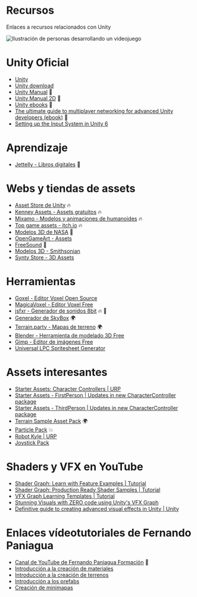 # Recursos
Enlaces a recursos relacionados con Unity

![Ilustración de personas desarrollando un videojuego](https://fpaniaguaunity.github.io/portada-recursos.webp)
# Unity Oficial
* [Unity](https://unity.com/)
* [Unity download](https://unity.com/download)
* [Unity Manual](https://docs.unity3d.com/Manual/) :closed_book: 
* [Unity Manual 2D](https://docs.unity3d.com/Manual/Unity2D.html) :closed_book:  
* [Unity ebooks](https://unity.com/es/resources?filters=e-book) :closed_book:
* [The ultimate guide to multiplayer networking for advanced Unity developers (ebook)](https://unity.com/es/resources/ultimate-guide-advanced-multiplayer-networking) :closed_book:
* [Setting up the Input System in Unity 6](https://learn.unity.com/tutorial/setting-up-the-input-system-u6)

# Aprendizaje
* [Jettelly - Libros digitales](https://jettelly.com/t/engine/unity) :closed_book:

# Webs y tiendas de assets
* [Asset Store de Unity](https://assetstore.unity.com/) :fire: 
* [Kenney Assets - Assets gratuitos](https://kenney.nl/assets) :fire: 
* [Mixamo - Modelos y animaciones de humanoides](https://www.mixamo.com/) :fire: 
* [Top game assets - itch.io](https://itch.io/game-assets) :fire: 
* [Modelos 3D de NASA](https://nasa3d.arc.nasa.gov/models) :stars:
* [OpenGameArt - Assets](https://opengameart.org/)
* [FreeSound](https://freesound.org/) :loudspeaker:
* [Modelos 3D - Smithsonian](https://3d.si.edu/)
* [Synty Store - 3D Assets](https://syntystore.com/)

# Herramientas
* [Goxel - Editor Voxel Open Source](https://goxel.xyz/)
* [MagicaVoxel - Editor Voxel Free](https://ephtracy.github.io/)
* [jsfxr - Generador de sonidos 8bit](https://sfxr.me/) :fire: :loudspeaker:
* [Generador de SkyBox](https://tools.wwwtyro.net/space-3d/index.html) :earth_africa:
* [Terrain.party - Mapas de terreno](https://terrain.party/) :earth_africa:
* [Blender - Herramienta de modelado 3D Free](https://www.blender.org/)
* [Gimp - Editor de imágenes Free](https://www.gimp.org/)
* [Universal LPC Spritesheet Generator](https://liberatedpixelcup.github.io/Universal-LPC-Spritesheet-Character-Generator)

# Assets interesantes
* [Starter Assets: Character Controllers | URP](https://assetstore.unity.com/packages/essentials/starter-assets-firstperson-updates-in-new-charactercontroller-pa-196525)
* [Starter Assets - FirstPerson | Updates in new CharacterController package](https://assetstore.unity.com/packages/essentials/starter-assets-firstperson-updates-in-new-charactercontroller-pa-196525)
* [Starter Assets - ThirdPerson | Updates in new CharacterController package](https://assetstore.unity.com/packages/essentials/starter-assets-thirdperson-updates-in-new-charactercontroller-pa-196526)
* [Terrain Sample Asset Pack](https://assetstore.unity.com/packages/3d/environments/landscapes/terrain-sample-asset-pack-145808) :earth_africa:
* [Particle Pack](https://assetstore.unity.com/packages/vfx/particles/particle-pack-127325) :boom:
* [Robot Kyle | URP](https://assetstore.unity.com/packages/3d/characters/robots/robot-kyle-urp-4696)
* [Joystick Pack](https://assetstore.unity.com/packages/tools/input-management/joystick-pack-107631)

# Shaders y VFX en YouTube
* [Shader Graph: Learn with Feature Examples | Tutorial](https://youtu.be/7Rqrk8hMooU)
* [Shader Graph: Production Ready Shader Samples | Tutorial](https://youtu.be/iV79HBv6co4)
* [VFX Graph Learning Templates | Tutorial](https://youtu.be/DKVdg8DsIVY)
* [Stunning Visuals with ZERO code using Unity's VFX Graph](https://www.youtube.com/live/rwOT-wB6Y9w)
* [Definitive guide to creating advanced visual effects in Unity | Unity](https://youtu.be/bSNzfONkmoY)

# Enlaces vídeotutoriales de Fernando Paniagua
* [Canal de YouTube de Fernando Paniagua Formación](https://www.youtube.com/@fernandopaniaguaformacion) :heart_hands: 
* [Introducción a la creación de materiales](https://www.youtube.com/watch?v=mGKNA-ic0k8)
* [Introducción a la creación de terrenos](https://www.youtube.com/watch?v=ZLFvQUWpqfw)
* [Introducción a los prefabs](https://www.youtube.com/watch?v=wt9x5mACwvg)
* [Creación de minimapas](https://www.youtube.com/watch?v=ATH5LcJh5ow)
